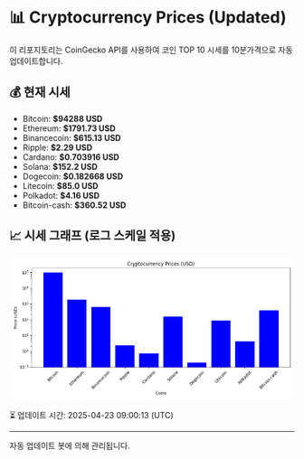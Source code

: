 
# 📊 Cryptocurrency Prices (Updated)

이 리포지토리는 CoinGecko API를 사용하여 코인 TOP 10 시세를 10분가격으로 자동 업데이트합니다.

## 💰 현재 시세
- Bitcoin: **$94288 USD**
- Ethereum: **$1791.73 USD**
- Binancecoin: **$615.13 USD**
- Ripple: **$2.29 USD**
- Cardano: **$0.703916 USD**
- Solana: **$152.2 USD**
- Dogecoin: **$0.182668 USD**
- Litecoin: **$85.0 USD**
- Polkadot: **$4.16 USD**
- Bitcoin-cash: **$360.52 USD**

## 📈 시세 그래프 (로그 스케일 적용)
![Crypto Prices](crypto_prices.png)

⏳ 업데이트 시간: 2025-04-23 09:00:13 (UTC)

---
자동 업데이트 봇에 의해 관리됩니다.
